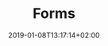 ---
title: "Forms"
date: 2019-01-08T13:17:14+02:00
draft: false
type: doc
slug: forms

menu: docs
name: "Forms"
weight: 8
   
---